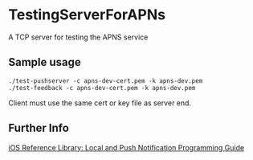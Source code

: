 # TestingServerForAPNs

A TCP server for testing the APNS service

## Sample usage

```shell
./test-pushserver -c apns-dev-cert.pem -k apns-dev.pem
./test-feedback -c apns-dev-cert.pem -k apns-dev.pem
```

Client must use the same cert or key file as server end.


## Further Info

[iOS Reference Library: Local and Push Notification Programming Guide][a1]

[a1]:http://developer.apple.com/iphone/library/documentation/NetworkingInternet/Conceptual/RemoteNotificationsPG/Introduction/Introduction.html#//apple_ref/doc/uid/TP40008194-CH1-SW1
